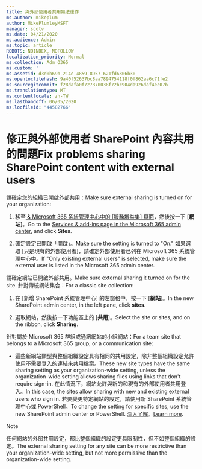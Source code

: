 ```yaml
---
title: 與外部使用者共用無法運作
ms.author: mikeplum
author: MikePlumleyMSFT
manager: scotv
ms.date: 04/21/2020
ms.audience: Admin
ms.topic: article
ROBOTS: NOINDEX, NOFOLLOW
localization_priority: Normal
ms.collection: Adm_O365
ms.custom: ''
ms.assetid: d3d0b69b-214e-4859-8957-621fd6306b30
ms.openlocfilehash: 9a40f52637bc8aa7894754118f0f862aa6c71fe2
ms.sourcegitcommit: f28dafa0f727870038f72bc904da926daf4ec07b
ms.translationtype: MT
ms.contentlocale: zh-TW
ms.lasthandoff: 06/05/2020
ms.locfileid: "44582766"
---
```

# <a name="fix-problems-sharing-sharepoint-content-with-external-users"></a><span data-ttu-id="9bf58-102">修正與外部使用者 SharePoint 內容共用的問題</span><span class="sxs-lookup"><span data-stu-id="9bf58-102">Fix problems sharing SharePoint content with external users</span></span>

<span data-ttu-id="9bf58-103">請確定您的組織已開啟外部共用：</span><span class="sxs-lookup"><span data-stu-id="9bf58-103">Make sure external sharing is turned on for your organization:</span></span>
  
1. <span data-ttu-id="9bf58-104">移至[ &amp; Microsoft 365 系統管理中心中的 [服務增益集] 頁面](https://portal.office.com/adminportal/home#/Settings/ServicesAndAddIns)，然後按一下 [**網站**]。</span><span class="sxs-lookup"><span data-stu-id="9bf58-104">Go to the [Services &amp; add-ins page in the Microsoft 365 admin center](https://portal.office.com/adminportal/home#/Settings/ServicesAndAddIns), and click **Sites**.</span></span>
    
2. <span data-ttu-id="9bf58-105">確定設定已開啟「開啟」。</span><span class="sxs-lookup"><span data-stu-id="9bf58-105">Make sure the setting is turned to "On."</span></span> <span data-ttu-id="9bf58-106">如果選取 [只是現有的外部使用者]，請確定外部使用者已列在 Microsoft 365 系統管理中心中。</span><span class="sxs-lookup"><span data-stu-id="9bf58-106">If "Only existing external users" is selected, make sure the external user is listed in the Microsoft 365 admin center.</span></span>
    
<span data-ttu-id="9bf58-107">請確定網站已開啟外部共用。</span><span class="sxs-lookup"><span data-stu-id="9bf58-107">Make sure external sharing it turned on for the site.</span></span> <span data-ttu-id="9bf58-108">針對傳統網站集合：</span><span class="sxs-lookup"><span data-stu-id="9bf58-108">For a classic site collection:</span></span>
  
1. <span data-ttu-id="9bf58-109">在 [新增 SharePoint 系統管理中心] 的左窗格中，按一下 [**網站**]。</span><span class="sxs-lookup"><span data-stu-id="9bf58-109">In the new SharePoint admin center, in the left pane, click **sites**.</span></span>
    
2. <span data-ttu-id="9bf58-110">選取網站，然後按一下功能區上的 [**共用**]。</span><span class="sxs-lookup"><span data-stu-id="9bf58-110">Select the site or sites, and on the ribbon, click **Sharing**.</span></span>
    
<span data-ttu-id="9bf58-111">針對屬於 Microsoft 365 群組或通訊網站的小組網站：</span><span class="sxs-lookup"><span data-stu-id="9bf58-111">For a team site that belongs to a Microsoft 365 group, or a communication site:</span></span>
  
- <span data-ttu-id="9bf58-112">這些新網站類型與整個組織設定具有相同的共用設定，除非整個組織設定允許使用不需要登入的連結來共用檔案。</span><span class="sxs-lookup"><span data-stu-id="9bf58-112">These new site types have the same sharing setting as your organization-wide setting, unless the organization-wide setting allows sharing files using links that don't require sign-in.</span></span> <span data-ttu-id="9bf58-113">在此情況下，網站允許與新的和現有的外部使用者共用登入。</span><span class="sxs-lookup"><span data-stu-id="9bf58-113">In this case, the sites allow sharing with new and existing external users who sign in.</span></span> <span data-ttu-id="9bf58-114">若要變更特定網站的設定，請使用新 SharePoint 系統管理中心或 PowerShell。</span><span class="sxs-lookup"><span data-stu-id="9bf58-114">To change the setting for specific sites, use the new SharePoint admin center or PowerShell.</span></span> <span data-ttu-id="9bf58-115">[深入了解](https://go.microsoft.com/fwlink/?linkid=871863)。</span><span class="sxs-lookup"><span data-stu-id="9bf58-115">[Learn more](https://go.microsoft.com/fwlink/?linkid=871863).</span></span>
    
> [!NOTE]
> <span data-ttu-id="9bf58-116">任何網站的外部共用設定，都比整個組織的設定更具限制性，但不如整個組織的設定。</span><span class="sxs-lookup"><span data-stu-id="9bf58-116">The external sharing setting for any site can be more restrictive than your organization-wide setting, but not more permissive than the organization-wide setting.</span></span> 
  

